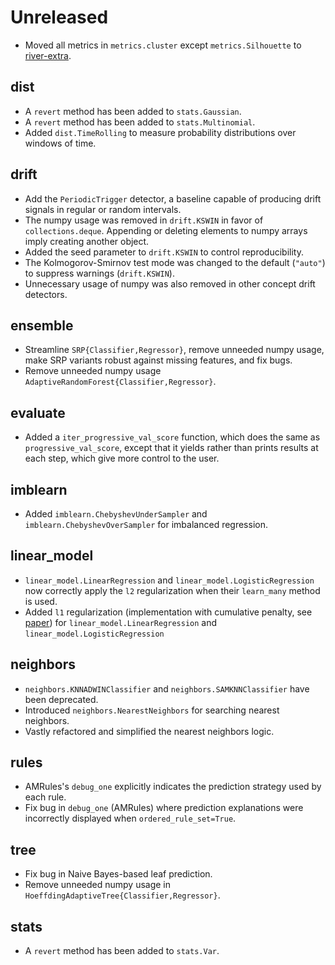 # Unreleased

- Moved all metrics in `metrics.cluster` except `metrics.Silhouette` to [river-extra](https://github.com/online-ml/river-extra).

## dist

- A `revert` method has been added to `stats.Gaussian`.
- A `revert` method has been added to `stats.Multinomial`.
- Added `dist.TimeRolling` to measure probability distributions over windows of time.

## drift

- Add the `PeriodicTrigger` detector, a baseline capable of producing drift signals in regular or random intervals.
- The numpy usage was removed in `drift.KSWIN` in favor of `collections.deque`. Appending or deleting elements to numpy arrays imply creating another object.
- Added the seed parameter to `drift.KSWIN` to control reproducibility.
- The Kolmogorov-Smirnov test mode was changed to the default (`"auto"`) to suppress warnings (`drift.KSWIN`).
- Unnecessary usage of numpy was also removed in other concept drift detectors.

## ensemble

- Streamline `SRP{Classifier,Regressor}`, remove unneeded numpy usage, make SRP variants robust against missing features, and fix bugs.
- Remove unneeded numpy usage `AdaptiveRandomForest{Classifier,Regressor}`.

## evaluate

- Added a `iter_progressive_val_score` function, which does the same as `progressive_val_score`, except that it yields rather than prints results at each step, which give more control to the user.

## imblearn

- Added `imblearn.ChebyshevUnderSampler` and `imblearn.ChebyshevOverSampler` for imbalanced regression.

## linear_model

- `linear_model.LinearRegression` and `linear_model.LogisticRegression` now correctly apply the `l2` regularization when their `learn_many` method is used.
- Added `l1` regularization (implementation with cumulative penalty, see [paper](https://aclanthology.org/P09-1054/)) for `linear_model.LinearRegression` and `linear_model.LogisticRegression`

## neighbors

- `neighbors.KNNADWINClassifier` and `neighbors.SAMKNNClassifier` have been deprecated.
- Introduced `neighbors.NearestNeighbors` for searching nearest neighbors.
- Vastly refactored and simplified the nearest neighbors logic.

## rules

- AMRules's `debug_one` explicitly indicates the prediction strategy used by each rule.
- Fix bug in `debug_one` (AMRules) where prediction explanations were incorrectly displayed when `ordered_rule_set=True`.

## tree
- Fix bug in Naive Bayes-based leaf prediction.
- Remove unneeded numpy usage in `HoeffdingAdaptiveTree{Classifier,Regressor}`.

## stats

- A `revert` method has been added to `stats.Var`.
